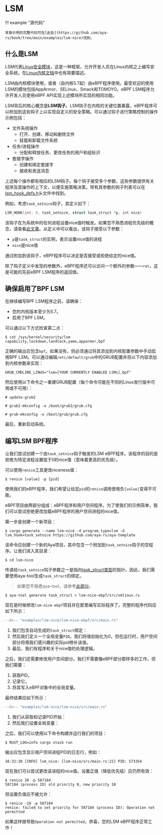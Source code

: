 # LSM

!!! example "源代码"

    本章示例的完整代码可在[此处](https://github.com/aya-rs/book/tree/main/examples/lsm-nice)找到。

## 什么是LSM

LSM代表[Linux安全模块](https://en.wikipedia.org/wiki/Linux_Security_Modules)，这是一种框架，允许开发人员在Linux内核之上编写安全系统。在[Linux内核文档](https://www.kernel.org/doc/html/latest/security/lsm.html)中也有简要描述。

LSM由内核模块使用，或者（自内核5.7起）由eBPF程序使用。最受欢迎的使用LSM的模块包括AppArmor、SELinux、Smack和TOMOYO。eBPF LSM程序允许开发人员使用eBPF API实现上述模块所实现的相同功能。

LSM背后的核心概念是**LSM钩子**。LSM钩子在内核的关键位置暴露，eBPF程序可以附加到这些钩子上以实现自定义的安全策略。可以通过钩子进行策略控制的操作示例包括：

* 文件系统操作
  * 打开、创建、移动和删除文件
  * 挂载和卸载文件系统
* 任务/进程操作
  * 分配和释放任务、更改任务的用户和组标识
* 套接字操作
  * 创建和绑定套接字
  * 接收和发送消息

上述每个操作都有相应的LSM钩子。每个钩子接受多个参数，这些参数提供有关程序及其操作的上下文，以便实施策略决策。带有其参数的钩子列表可以在[lsm_hook_defs.h](https://github.com/torvalds/linux/blob/master/include/linux/lsm_hook_defs.h)头文件中找到。

例如，考虑`task_setnice`钩子，其定义如下：

```c
LSM_HOOK(int, 0, task_setnice, struct task_struct *p, int nice)
```

该钩子在为系统中的任何进程设置nice值时触发。如果您不熟悉进程优先级的概念，请查看[此文章](https://en.wikipedia.org/wiki/Nice_(Unix))。从定义中可以看出，该钩子接受以下参数：

* `p`是`task_struct`的实例，表示设置nice值的进程
* `nice`是nice值

通过附加到该钩子，eBPF程序可以决定是否接受或拒绝给定的nice值。

除了钩子定义中发现的参数外，eBPF程序还可以访问一个额外的参数——`ret`，这是可能的先前eBPF LSM程序的返回值。

## 确保启用了BPF LSM

在继续编写BPF LSM程序之前，请确保：

* 您的内核版本至少为5.7。
* 启用了BPF LSM。

可以通过以下方式检查第二点：

```console
$ cat /sys/kernel/security/lsm
capability,lockdown,landlock,yama,apparmor,bpf
```

正确的输出应包含`bpf`。如果没有，则必须通过将其添加到内核配置参数中手动启用BPF LSM。可以通过编辑`/etc/default/grub`中的GRUB配置并将以下内容添加到内核参数来实现：

```console
GRUB_CMDLINE_LINUX="lsm=[YOUR CURRENTLY ENABLED LSMs],bpf"
```

然后使用以下命令之一重建GRUB配置（每个命令可能在不同的Linux发行版中可用或不可用）：

```console
# update-grub2
```
```console
# grub2-mkconfig -o /boot/grub2/grub.cfg
```
```console
# grub-mkconfig -o /boot/grub/grub.cfg
```

最后，重新启动系统。

## 编写LSM BPF程序

让我们尝试创建一个由`task_setnice`钩子触发的LSM eBPF程序。该程序的目的是拒绝为特定进程设置低于0的nice值（意味着更高的优先级）。

可以使用`renice`工具更改niceness值：

```console
$ renice [value] -p [pid]
```

使用我们的eBPF程序，我们希望让给定`pid`的`renice`调用使用负`[value]`变得不可能。

eBPF项目由两部分组成：eBPF程序和用户空间程序。为了使我们的示例简单，我们可以尝试拒绝更改加载eBPF程序的用户空间进程的nice值。

第一步是创建一个新项目：

```console
$ cargo generate --name lsm-nice -d program_type=lsm -d lsm_hook=task_setnice https://github.com/aya-rs/aya-template
```

该命令应创建一个新的Aya项目，其中包含一个附加到`task_setnice`钩子的空程序。让我们进入其目录：

```console
$ cd lsm-nice
```

传递给`task_setnice`钩子参数之一是指向[task_struct类型](https://elixir.bootlin.com/linux/v5.15.3/source/include/linux/sched.h#L723)的指针。因此，我们需要使用aya-tool生成`task_struct`的绑定。

> 如果您不熟悉aya-tool，请参考[此部分](../aya/aya-tool.md)。

```console
$ aya-tool generate task_struct > lsm-nice-ebpf/src/vmlinux.rs
```

现在是时候修改`lsm-nice-ebpf`项目并在那里编写实际程序了。完整的程序代码应如下所示：

```rust linenums="1" title="lsm-nice-ebpf/src/main.rs"
--8<-- "examples/lsm-nice/lsm-nice-ebpf/src/main.rs"
```

1. 我们包含自动生成的`task_struct`绑定：
2. 然后我们定义一个全局变量`PID`。我们将值初始化为0，但在运行时，用户空间部分将用我们感兴趣的实际pid修补该值。
3. 最后，我们有程序和关于nice值的处理逻辑。

之后，我们还需要修改用户空间部分。我们不需要像eBPF部分那样多的工作，但我们需要：

1. 获取PID。
2. 记录它。
3. 将其写入eBPF对象中的全局变量。

最终结果应如下所示：

```rust linenums="1" title="lsm-nice/src/main.rs"
--8<-- "examples/lsm-nice/lsm-nice/src/main.rs"
```

1. 我们从获取和记录PID开始：
2. 然后我们设置全局变量：

之后，我们可以使用以下命令构建并运行我们的项目：

```console
$ RUST_LOG=info cargo xtask run
```

输出应包含显示用户空间进程PID的日志行，例如：

```console
16:32:30 [INFO] lsm_nice: [lsm-nice/src/main.rs:22] PID: 573354
```

现在我们可以尝试更改该进程的nice值。设置正值（降低优先级）应仍然有效：

```console
$ renice 10 -p 587184
587184 (process ID) old priority 0, new priority 10
```

但设置负值应不被允许：

```console
$ renice -10 -p 587184
renice: failed to set priority for 587184 (process ID): Operation not permitted
```

如果这样做导致`Operation not permitted`，恭喜，您的LSM eBPF程序正常工作！